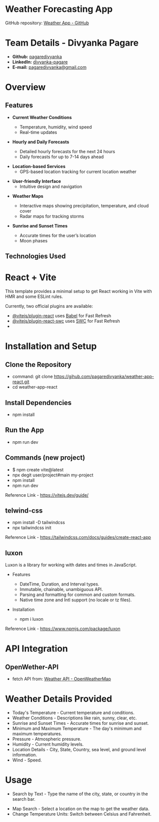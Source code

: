# Weather Forecasting App
<!-- Website Link: -->
  GitHub repository: [Weather App - GitHub](https://github.com/pagaredivyanka/weather-app-react)

# Team Details - Divyanka Pagare

- **Github:** [pagaredivyanka](https://github.com/pagaredivyanka)
- **LinkedIn:** [divyanka-pagare](https://www.linkedin.com/in/divyanka-pagare-269b0422b/)
- **E-mail:** pagaredivyanka@gmail.com


# Overview

## Features
- **Current Weather Conditions**
  - Temperature, humidity, wind speed
  - Real-time updates
    
- **Hourly and Daily Forecasts**
  - Detailed hourly forecasts for the next 24 hours
  - Daily forecasts for up to 7-14 days ahead
 
<!-- - **Weather Alerts and Notifications**
  - Severe weather alerts (storms, hurricanes, etc.)
  - Push notifications for significant weather changes -->

- **Location-based Services**
  - GPS-based location tracking for current location weather
 <!--  - Ability to search and save multiple locations -->
- **User-friendly Interface**
  - Intuitive design and navigation
 <!-- - Customizable themes (e.g., dark mode, light mode) -->
- **Weather Maps**
  - Interactive maps showing precipitation, temperature, and cloud cover
  - Radar maps for tracking storms
    
- **Sunrise and Sunset Times**
  - Accurate times for the user’s location
  - Moon phases
 
    
## Technologies Used

  
# React + Vite

This template provides a minimal setup to get React working in Vite with HMR and some ESLint rules.

Currently, two official plugins are available:

- [@vitejs/plugin-react](https://github.com/vitejs/vite-plugin-react/blob/main/packages/plugin-react/README.md) uses [Babel](https://babeljs.io/) for Fast Refresh
- [@vitejs/plugin-react-swc](https://github.com/vitejs/vite-plugin-react-swc) uses [SWC](https://swc.rs/) for Fast Refresh
- 
# Installation and Setup
## Clone the Repository 
- command: git clone https://gihub.com/pagaredivyanka/weather-app-react.git
- cd weather-app-react

## Install Dependencies
- npm install
## Run the App
- npm run dev

## Commands (new project)
  - $ npm create vite@latest
  - npx degit user/project#main my-project
  - npm install
  - npm run dev

Reference Link - https://vitejs.dev/guide/

## telwind-css 
  - npm install -D tailwindcss
  - npx tailwindcss init
    
Reference Link - https://tailwindcss.com/docs/guides/create-react-app

## luxon
Luxon is a library for working with dates and times in JavaScript.
- Features
  - DateTime, Duration, and Interval types.
  - Immutable, chainable, unambiguous API.
  - Parsing and formatting for common and custom formats.
  - Native time zone and Intl support (no locale or tz files).

- Installation
  - npm i luxon
    
Reference Link - https://www.npmjs.com/package/luxon

# API Integration
## OpenWether-API
- fetch API from: [Weather API - OpenWeatherMap](https://home.openweathermap.org/)

# Weather Details Provided
- Today's Temperature - Current temperature and conditions.
- Weather Conditions - Descriptions like rain, sunny, clear, etc.
- Sunrise and Sunset Times - Accurate times for sunrise and sunset.
- Minimum and Maximum Temperature - The day's minimum and maximum temperatures.
- Pressure - Atmospheric pressure.
- Humidity - Current humidity levels.
- Location Details - City, State, Country, sea level, and ground level information.
- Wind - Speed.

# Usage 
- Search by Text - Type the name of the city, state, or country in the search bar.
<!-- - Voice Search - Click on the microphone icon and speak the location's name.  -->
- Map Search - Select a location on the map to get the weather data.
- Change Temperature Units: Switch between Celsius and Fahrenheit.


